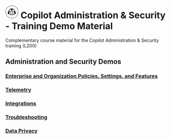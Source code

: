 
# ![copilot logo](/docs/images/copilot-icon-s.png) Copilot Administration & Security - Training Demo Material

Complementary course material for the Copilot Administration & Security training (L200)

## Administration and Security Demos

### [Enterprise and Organization Policies, Settings, and Features](Demo1/Policies-Settings/README.md)

### [Telemetry](Demo2-Telemetry/README.md)

### [Integrations](Demo3-Integrations/README.md)

### [Troubleshooting](Demo4-Troubleshooting/README.md)

### [Data Privacy](Demo5-Data-Privacy/README.md)

